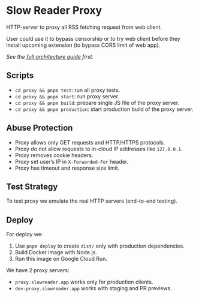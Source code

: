# Slow Reader Proxy

HTTP-server to proxy all RSS fetching request from web client.

User could use it to bypass censorship or to try web client before they install upcoming extension (to bypass CORS limit of web app).

_See the [full architecture guide](../README.md) first._

## Scripts

- `cd proxy && pnpm test`: run all proxy tests.
- `cd proxy && pnpm start`: run proxy server.
- `cd proxy && pnpm build`: prepare single JS file of the proxy server.
- `cd proxy && pnpm production`: start production build of the proxy server.

## Abuse Protection

- Proxy allows only GET requests and HTTP/HTTPS protocols.
- Proxy do not allow requests to in-cloud IP addresses like `127.0.0.1`.
- Proxy removes cookie headers.
- Proxy set user’s IP in `X-Forwarded-For` header.
- Proxy has timeout and response size limit.

## Test Strategy

To test proxy we emulate the real HTTP servers (end-to-end testing).

## Deploy

For deploy we:

1. Use `pnpm deploy` to create `dist/` only with production dependencies.
2. Build Docker image with Node.js.
3. Run this image on Google Cloud Run.

We have 2 proxy servers:

- `proxy.slowreader.app` works only for production clients.
- `dev-proxy.slowreader.app` works with staging and PR previews.
